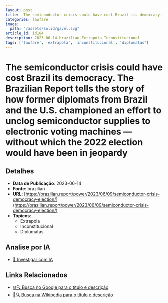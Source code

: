 ```yaml
---
layout: post
title:  The semiconductor crisis could have cost Brazil its democracy. The Brazilian Report tells the story of how former diplomats from Brazil and the U.S. championed an effort to unclog semiconductor supplies to electronic voting machines — without which the 2022 election would have been in jeopardy
categories: lawfare
image: 
  path: "/assets/solid/gavel.svg"
article_id: id184
description: 2023-06-14-brazilian-Extrapola-Inconstitucional
tags: ['lawfare', 'extrapola', 'inconstitucional', 'diplomatas']
---
```


# The semiconductor crisis could have cost Brazil its democracy. The Brazilian Report tells the story of how former diplomats from Brazil and the U.S. championed an effort to unclog semiconductor supplies to electronic voting machines — without which the 2022 election would have been in jeopardy

## Detalhes
- **Data de Publicação**: 2023-06-14
- **Fonte**: brazilian
- **URL**: [https://brazilian.report/power/2023/06/09/semiconductor-crisis-democracy-election/](https://brazilian.report/power/2023/06/09/semiconductor-crisis-democracy-election/)
- **Tópicos**:
  - Extrapola
  - Inconstitucional
  - Diplomatas

## Analise por IA
- [🤖 Investigar com IA](https://www.perplexity.ai/search?q=%22not%C3%ADcia%20artigo%20Brasil%22%20The%20semiconductor%20crisis%20could%20have%20cost%20Brazil%20its%20democracy.%20The%20Brazilian%20Report%20tells%20the%20story%20of%20how%20former%20diplomats%20from%20Brazil%20and%20the%20U.S.%20championed%20an%20effort%20to%20unclog%20semiconductor%20supplies%20to%20electronic%20voting%20machines%20%E2%80%94%20without%20which%20the%202022%20election%20would%20have%20been%20in%20jeopardy%20brazilian%202023-06-14)

## Links Relacionados
- [🌐🔍 Busca no Google para o título e descrição](https://www.google.com/search?q=%22not%C3%ADcia%20artigo%20Brasil%22%20The%20semiconductor%20crisis%20could%20have%20cost%20Brazil%20its%20democracy.%20The%20Brazilian%20Report%20tells%20the%20story%20of%20how%20former%20diplomats%20from%20Brazil%20and%20the%20U.S.%20championed%20an%20effort%20to%20unclog%20semiconductor%20supplies%20to%20electronic%20voting%20machines%20%E2%80%94%20without%20which%20the%202022%20election%20would%20have%20been%20in%20jeopardy%20brazilian%202023-06-14)
- [📖🔍 Busca na Wikipedia para o título e descrição](https://pt.wikipedia.org/w/index.php?search=%22not%C3%ADcia%20artigo%20Brasil%22%20The%20semiconductor%20crisis%20could%20have%20cost%20Brazil%20its%20democracy.%20The%20Brazilian%20Report%20tells%20the%20story%20of%20how%20former%20diplomats%20from%20Brazil%20and%20the%20U.S.%20championed%20an%20effort%20to%20unclog%20semiconductor%20supplies%20to%20electronic%20voting%20machines%20%E2%80%94%20without%20which%20the%202022%20election%20would%20have%20been%20in%20jeopardy%20brazilian%202023-06-14)

